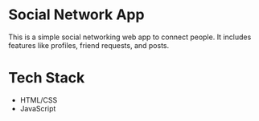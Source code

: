 # Social Network App

This is a simple social networking web app to connect people. It includes features like profiles, friend requests, and posts.

# Tech Stack

- HTML/CSS
- JavaScript

